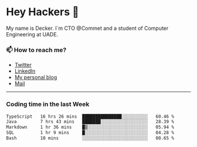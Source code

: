 # Hey Hackers 👋

My name is Decker. I`m CTO @Commet and a student of Computer Engineering at UADE.

### 📫 How to reach me?
- [Twitter](https://x.com/0xDecker) 
- [LinkedIn](https://www.linkedin.com/in/decker-urbano/) 
- [My personal blog](http://decker.sh) 
- [Mail](mailto:me@decker.sh)

---

### Coding time in the last Week

<!--START_SECTION:waka-->

```txt
TypeScript   16 hrs 26 mins  ███████████████░░░░░░░░░░   60.46 %
Java         7 hrs 43 mins   ███████░░░░░░░░░░░░░░░░░░   28.39 %
Markdown     1 hr 36 mins    █▒░░░░░░░░░░░░░░░░░░░░░░░   05.94 %
SQL          1 hr 9 mins     █░░░░░░░░░░░░░░░░░░░░░░░░   04.28 %
Bash         10 mins         ░░░░░░░░░░░░░░░░░░░░░░░░░   00.65 %
```

<!--END_SECTION:waka-->
